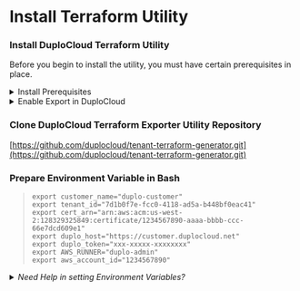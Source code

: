 # Install Terraform Utility

### Install DuploCloud Terraform Utility

Before you begin to install the utility, you must have certain prerequisites in place.

<details>

<summary>Install Prerequisites</summary>

1. Install [Go](https://go.dev/doc/install)
2. Install [make](https://www.gnu.org/software/make) tool
3. Install [Terraform](https://learn.hashicorp.com/tutorials/terraform/install-cli) version >= `v0.14.11`

</details>

<details>

<summary>Enable Export in DuploCloud</summary>

Set `DISABLETFSTATERESOURCECREATION` key as false in DuploCloud.

Please [contact the DuploCloud team](https://duplocloud.com/company/contact-us/) for assistance.

</details>

### Clone DuploCloud Terraform Exporter Utility Repository

[https://github.com/duplocloud/tenant-terraform-generator.git](https://github.com/duplocloud/tenant-terraform-generator.git)

### &#x20;Prepare Environment Variable in Bash

> ```
> export customer_name="duplo-customer" 
> export tenant_id="7d1b0f7e-fcc0-4118-ad5a-b448bf0eac41"
> export cert_arn="arn:aws:acm:us-west-2:128329325849:certificate/1234567890-aaaa-bbbb-ccc-66e7dcd609e1"
> export duplo_host="https://customer.duplocloud.net"
> export duplo_token="xxx-xxxxx-xxxxxxxx"
> export AWS_RUNNER="duplo-admin"
> export aws_account_id="1234567890"
> ```

<details>

<summary><em>Need Help in setting Environment Variables?</em></summary>

`customer_name` -  Customer Name hosting Tenants

`tenant-id` - Refer  DuploCloud Portal > **User** > **Profile** > **Tenant Details**

`cert_arn` - certificate ARN used for the Infrastructure

`duplo_hosts`  - DuploCloud Portal URL

`duplo_token` - Refer DuploCloud Portal > **User Profile** > **Temporary API Token**

`AWS_RUNNER` -  "duplo-admin"

`aws_account_id` -  AWS Account ID

</details>

